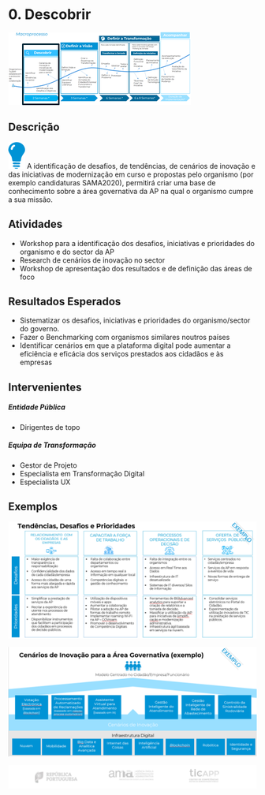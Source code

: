 # 0. Descobrir

![Descobrir](images/processo-descobrir.png)

## Descrição

![descobrir](images/descobrir_icon.png)
A identificação de desafios, de tendências, de cenários de inovação e das iniciativas de modernização em curso e propostas pelo organismo (por exemplo candidaturas SAMA2020), permitirá criar uma base de conhecimento sobre a área governativa da AP na qual o organismo cumpre a sua missão. 

## Atividades
* Workshop para a identificação dos desafios, iniciativas e prioridades do organismo e do sector da AP
* Research de cenários de inovação no sector
* Workshop de apresentação dos resultados e de definição das áreas de foco 

## Resultados Esperados
* Sistematizar os desafios, iniciativas e prioridades do organismo/sector do governo.
* Fazer o Benchmarking com organismos similares noutros países
* Identificar cenários em que a plataforma digital pode aumentar a eficiência e eficácia dos serviços prestados aos cidadãos e às empresas

## Intervenientes
##### Entidade Pública
* Dirigentes de topo

##### Equipa de Transformação
* Gestor de Projeto 
* Especialista em Transformação Digital
* Especialista UX 

## Exemplos
![tendencias](images/tendencias.png)

![](images/cenario_inovacao.png)

![](images/rodape.png)






